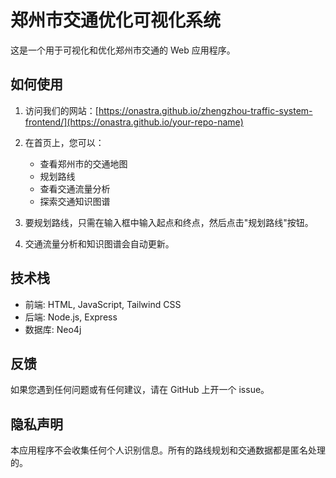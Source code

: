 # 郑州市交通优化可视化系统

这是一个用于可视化和优化郑州市交通的 Web 应用程序。

## 如何使用

1. 访问我们的网站：[https://onastra.github.io/zhengzhou-traffic-system-frontend/](https://onastra.github.io/your-repo-name)

2. 在首页上，您可以：
   - 查看郑州市的交通地图
   - 规划路线
   - 查看交通流量分析
   - 探索交通知识图谱

3. 要规划路线，只需在输入框中输入起点和终点，然后点击"规划路线"按钮。

4. 交通流量分析和知识图谱会自动更新。

## 技术栈

- 前端: HTML, JavaScript, Tailwind CSS
- 后端: Node.js, Express
- 数据库: Neo4j

## 反馈

如果您遇到任何问题或有任何建议，请在 GitHub 上开一个 issue。

## 隐私声明

本应用程序不会收集任何个人识别信息。所有的路线规划和交通数据都是匿名处理的。